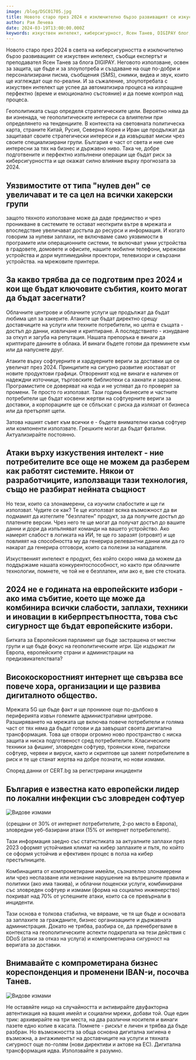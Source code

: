 ```yaml
---
image: /blog/DSC01705.jpg
title: Новото старо през 2024 е изключително бързо развиващият се изкуствен интелект
author: Рая Лечева
date: 2024-03-19T13:00:00.000Z
keywords: изкуствен интелект, киберсигурност, Ясен Танев, DIGIPAY блог, злоупотреба с AI, персонализирани съобщения, геополитика, Китай, Русия, Северна Корея, Иран, кибератаки, уязвимости "нулев ден", хакерски групи, умни устройства, мобилни телефони, мрежови устройства, облачни центрове, облачни услуги, криптиране на данни, софтуерни вериги за доставки, хардуерни вериги за доставки, отворен код, търговски библиотеки, сигурно развитие, бизнес рискове, загуба на репутация, изнудване за откуп
---
```


Новото старо през 2024 в света на киберсигурността е изключително бързо развиващият се изкуствен интелект, съобщи експертът и преподавател Ясен Танев за блога DIGIPAY. Неговото използване, освен за защита, ще бъде и за злоупотреба и създаване на още по-добри и персонализирани писма, съобщения (SMS), снимки, видеа и звук, които ще изглеждат още по-реални. И за съжаление, злоупотребата с изкуствен интелект ще успее да автоматизира процеса на изпращане перфектно (време и емоционално състояние) и да поеме контрол над процеса.

Геополитиката също определя стратегическите цели. Вероятно няма да ви изненада, че геополитическите интереси са влиятелни при определянето на тенденциите. В контекста на световната политическа карта, страните Китай, Русия, Северна Корея и Иран ще продължат да защитават своите стратегически интереси и да извършват мисии чрез своите специализирани групи. България е част от света и ние сме интересни за тях на бизнес и държавно ниво. Така че, добре подготвените и перфектно изпълнени операции ще бъдат риск за киберсигурността и ще окажат силно влияние върху прогнозата за 2024.

## Уязвимостите от типа "нулев ден" се увеличават и те са цел на всички хакерски групи

защото тяхното използване може да даде предимство и чрез проникване в системите те остават неоткрити вътре в мрежата и впоследствие увеличават достъпа до ресурси и информация. И когато говорим за нулеви заплахи, не включваме само уязвимости в програмите или операционните системи, те включват умни устройства в градовете, домовете и офисите, нашите мобилни телефони, мрежови устройства и дори мултимедийни проектори, телевизори и свързани устройства. на мрежовите принтери.

## За какво трябва да се подготвим през 2024 и кои ще бъдат ключовите събития, които могат да бъдат засегнати?

Облачните центрове и облачните услуги ще продължат да бъдат любима цел за хакерите. Атаките ще бъдат директно срещу доставчиците на услуги или техните потребители, но целта е същата - достъп до данни, извличане и криптиране. А последствието - изнудване за откуп и загуба на репутация. Нашата препоръка е винаги да криптирате данните в облака. И винаги бъдете готови да преминете към или да напуснете друг.

Атаките върху софтуерните и хардуерните вериги за доставки ще се увеличат през 2024. Принципите на сигурно развитие изостават от новите продуктови графици. Отвореният код не винаги е наличен от надеждни източници, търговските библиотеки са хакнати и заразени. Програмистите се доверяват на кода и не успяват да го проверят за промени. Те просто го използват. Тази година бизнесите и частните потребители ще бъдат косвени жертви на софтуерните вериги за доставки, а корпорациите ще се сблъскат с риска да излязат от бизнеса или да претърпят щети.

Затова нашият съвет към всички е - бъдете внимателни какъв софтуер или компоненти използвате. Грешките могат да бъдат фатални. Актуализирайте постоянно.

## Атаки върху изкуствения интелект - ние потребителите все още не можем да разберем как работят системите. Някои от разработчиците, използващи тази технология, също не разбират нейната същност

Но тези, които са злонамерени, са изучили слабостите и ще ги използват. Чудите се как? Те ще използват всяка възможност да ви подмамят да изтеглите "безплатен" продукт, за да получите достъп до платените версии. Чрез него те ще могат да получат достъп до вашите данни и дори да изпълняват команди на вашето устройство. Ако намерят слабост в логиката на ИИ, те ще го заразят (отровят) и ще повлияят на способността му да генерира релевантни данни или да го накарат да генерира отговори, които са полезни за нападателя.

Изкуственият интелект е продукт, без който скоро няма да можем да поддържаме нашата конкурентоспособност, но както при облачните технологии, помнете, че той не е безплатен, или ако е, вие сте стоката.

## 2024 не е годината на европейските избори - ако има събитие, което ще може да комбинира всички слабости, заплахи, техники и иновации в киберпрестъпността, това със сигурност ще бъдат европейските избори.

Битката за Европейския парламент ще бъде застрашена от местни групи и ще бъде фокус на геополитическите игри. Ще издържат ли Европа, европейските страни и администрации на предизвикателствата?

## Високоскоростният интернет ще свързва все повече хора, организации и ще развива дигиталното общество.

Мрежата 5G ще бъде факт и ще проникне още по-дълбоко в периферията извън големите административни центрове. Разширяването на мрежата ще включва повече потребители и голяма част от тях няма да бъдат готови и да завършат своята дигитална трансформация. Това ще отвори огромно ново пространство с ниска защита и ниска подготвеност сред потребителите. Класическите техники за фишинг, зловреден софтуер, троянски коне, пиратски софтуер, червеи и вируси, както и скриптове ще залеят потребителите в риск и те ще станат жертва на добре познати, но нови измами.

Според данни от CERT.bg за регистрирани инциденти

## България е известна като европейски лидер по локални инфекции със зловреден софтуер

![Видове измами](/blog/Picture2.png)

(срещани от 30% от интернет потребителите, 2-ро място в Европа), зловредни уеб-базирани атаки (15% от интернет потребителите).

Тази информация заедно със статистиката за актуалните заплахи през 2023 оформят устойчивия климат на кибер заплахите и пътя, по който се оформя устойчив и ефективен процес в полза на кибер престъпниците.

Комбинацията от компрометирани имейли, съзнателно злонамерени или чрез неспазване или незнание нарушение на вътрешните правила и политики (ако има такива), и облачни пощенски услуги, комбинирани със зловреден софтуер и измами (форма на социално инженерство) покриват над 70% от успешните атаки, които са се превърнали в инциденти.

Тази основа е толкова стабилна, че вярваме, че тя ще бъде и основата за заплахите за гражданите, бизнес организациите и държавната администрация. Докато не трябва, разбира се, да пренебрегваме в контекста на геополитическите аспекти подкрепата на тези действия с DDoS (атаки за отказ на услуга) и компрометирана сигурност на веригата за доставки.

## Внимавайте с компрометирана бизнес кореспонденция и променени IBAN-и, посочва Танев.

![Видове измами](/blog/Picture1.png)

Не оставяйте нищо на случайността и активирайте двуфакторна автентикация на вашия имейл и социални мрежи, добави той. Още един трик: архивирайте на три места, на два различни носителя и винаги пазете едно копие в касата. Помнете - рискът е личен и трябва да бъде разбран. Но възможността за обща основна дигитална хигиена е възможна, а ангажиментът на доставчиците на услуги и тяхната сигурност още по-голям (нови директиви и актове на ЕС). Дигитална трансформация идва. Използвайте я разумно.
